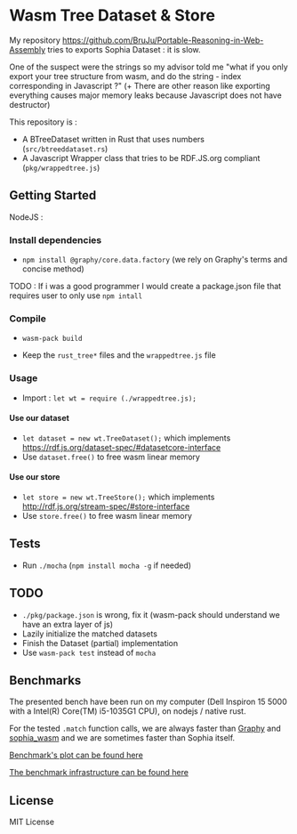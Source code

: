 # Wasm Tree Dataset & Store

My repository https://github.com/BruJu/Portable-Reasoning-in-Web-Assembly tries
to exports Sophia Dataset : it is slow.

One of the suspect were the strings so my advisor told me "what if you only
export your tree structure from wasm, and do the string - index corresponding
in Javascript ?" (+ There are other reason like exporting everything causes
major memory leaks because Javascript does not have destructor)

This repository is :
- A BTreeDataset written in Rust that uses numbers (`src/btreeddataset.rs`)
- A Javascript Wrapper class that tries to be RDF.JS.org compliant (`pkg/wrappedtree.js`)


## Getting Started

NodeJS :

### Install dependencies

- `npm install @graphy/core.data.factory` (we rely on Graphy's terms and concise method)

TODO : If i was a good programmer I would create a package.json file that requires user to only use `npm intall`

### Compile

- `wasm-pack build`

- Keep the `rust_tree*` files and the `wrappedtree.js` file

### Usage
- Import : `let wt = require (./wrappedtree.js);`

#### Use our dataset

- `let dataset = new wt.TreeDataset();` which implements https://rdf.js.org/dataset-spec/#datasetcore-interface
- Use `dataset.free()` to free wasm linear memory

#### Use our store
- `let store = new wt.TreeStore();` which implements http://rdf.js.org/stream-spec/#store-interface
- Use `store.free()` to free wasm linear memory


## Tests

- Run `./mocha` (`npm install mocha -g` if needed)

## TODO

- `./pkg/package.json` is wrong, fix it (wasm-pack should understand we have an extra layer of js)
- Lazily initialize the matched datasets
- Finish the Dataset (partial) implementation
- Use `wasm-pack test` instead of `mocha`

## Benchmarks

The presented bench have been run on my computer (Dell Inspiron 15 5000 with a Intel(R) Core(TM) i5-1035G1 CPU), on nodejs / native rust.

For the tested `.match` function calls, we are always faster than [Graphy](https://graphy.link/) and [sophia_wasm](https://github.com/BruJu/Portable-Reasoning-in-Web-Assembly/tree/master/sophia-wasm) and we are sometimes faster than Sophia itself.

[Benchmark's plot can be found here](benchmark/plots.ipynb)

[The benchmark infrastructure can be found here](https://github.com/BruJu/wasm_rdf_benchmark)

## License

MIT License
